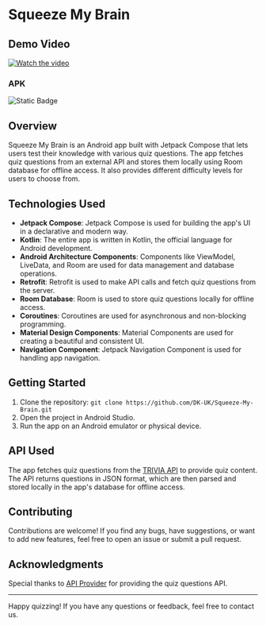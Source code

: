 # Squeeze My Brain

## Demo Video

[![Watch the video]()](https://drive.google.com/file/d/1SG1VuAnEZnlFWw-aWGeuLyGfMM7XDRVq/view?usp=drive_link)


### APK
![Static Badge](https://img.shields.io/badge/APK-blue?logo=android&logoColor=white&labelColor=grey&link=https%3A%2F%2Fgithub.com%2FDK-UK%2FSqueeze-My-Brain%2Fblob%2Fmaster%2Fapp%2Frelease%2Fapp-release.apk)

## Overview

Squeeze My Brain is an Android app built with Jetpack Compose that lets users test their knowledge with various quiz questions.
The app fetches quiz questions from an external API and stores them locally using Room database for offline access.
It also provides different difficulty levels for users to choose from.


## Technologies Used

- **Jetpack Compose**: Jetpack Compose is used for building the app's UI in a declarative and modern way.
- **Kotlin**: The entire app is written in Kotlin, the official language for Android development.
- **Android Architecture Components**: Components like ViewModel, LiveData, and Room are used for data management and database operations.
- **Retrofit**: Retrofit is used to make API calls and fetch quiz questions from the server.
- **Room Database**: Room is used to store quiz questions locally for offline access.
- **Coroutines**: Coroutines are used for asynchronous and non-blocking programming.
- **Material Design Components**: Material Components are used for creating a beautiful and consistent UI.
- **Navigation Component**: Jetpack Navigation Component is used for handling app navigation.

## Getting Started

1. Clone the repository: `git clone https://github.com/DK-UK/Squeeze-My-Brain.git`
2. Open the project in Android Studio.
3. Run the app on an Android emulator or physical device.

## API Used

The app fetches quiz questions from the [TRIVIA API]([https://api.example.com/questions](https://opentdb.com/api_config.php)) to provide quiz content.
The API returns questions in JSON format, which are then parsed and stored locally in the app's database for offline access.

## Contributing

Contributions are welcome! If you find any bugs, have suggestions, or want to add new features, feel free to open an issue or submit a pull request.

<!-- ## License

This project is licensed under the [MIT License](LICENSE).
-->
## Acknowledgments

Special thanks to [API Provider]([https://api.example.com](https://opentdb.com/api_config.php)) for providing the quiz questions API.

---

Happy quizzing! If you have any questions or feedback, feel free to contact us.

